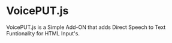 # VoicePUT.js
 VoicePUT.js is a Simple Add-ON that adds Direct Speech to Text Funtionality for HTML Input's.
